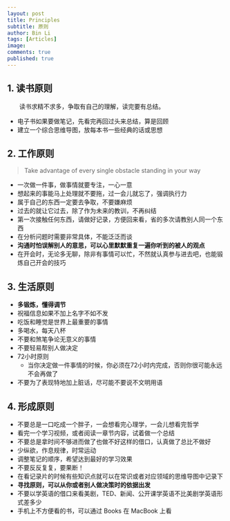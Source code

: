 ```yaml
---
layout: post
title: Principles
subtitle: 原则
author: Bin Li
tags: [Articles]
image: 
comments: true
published: true
---
```




## 1. 读书原则
　　读书求精不求多，争取有自己的理解，读完要有总结。
* 电子书如果要做笔记，先看完再回过头来总结，算是回顾
* 建立一个综合思维导图，放每本书一些经典的话或思想

## 2. 工作原则
> Take advantage of every single obstacle standing in your way

* 一次做一件事，做事情就要专注，一心一意
* 想起来的事能马上处理就不要拖，过一会儿就忘了，强调执行力
* 属于自己的东西一定要去争取，不要嫌麻烦
* 过去的就让它过去，除了作为未来的教训，不再纠结
* 第一次接触任何东西，请做好记录，方便回来看，省的多次请教别人同一个东西
* 在分析问题时需要非常具体，不能泛泛而谈
* **沟通时怕误解别人的意思，可以心里默默重复一遍你听到的被人的观点**
* 在开会时，无论多无聊，除非有事情可以忙，不然就认真参与进去吧，也能锻炼自己开会的技巧

## 3. 生活原则
* **多锻炼，懂得调节**
* 祝福信息如果不加上名字不如不发
* 吃饭和睡觉是世界上最重要的事情
* 多喝水，每天八杯
* 不要和煞笔争论无意义的事情
* 不要轻易帮别人做决定
* 72小时原则
    - 当你决定做一件事情的时候，你必须在72小时内完成，否则你很可能永远不会再做了
* 不要为了表现特地加上脏话，尽可能不要说不文明用语

## 4. 形成原则
* 不要总是一口吃成一个胖子，一会想看完心理学，一会儿想看完哲学
* 看完一个学习视频，或者阅读一章节内容，试着做一个总结
* 不要总是拿时间不够进而做了也做不好这样的借口，认真做了总比不做好
* 少纵欲，作息规律，时常运动
* 调整笔记的顺序，希望达到最好的学习效果
* 不要反反复复，要果断！
* 在看记录片的时候有些知识点就可以在常识或者对应领域的思维导图中记录下
* **寻找原则，可以从你或者别人做决策时的依据出发**
* 不要以学英语的借口来看美剧，TED、新闻、公开课学英语不比美剧学英语形式差多少
* 手机上不方便看的书，可以通过 Books 在 MacBook 上看

